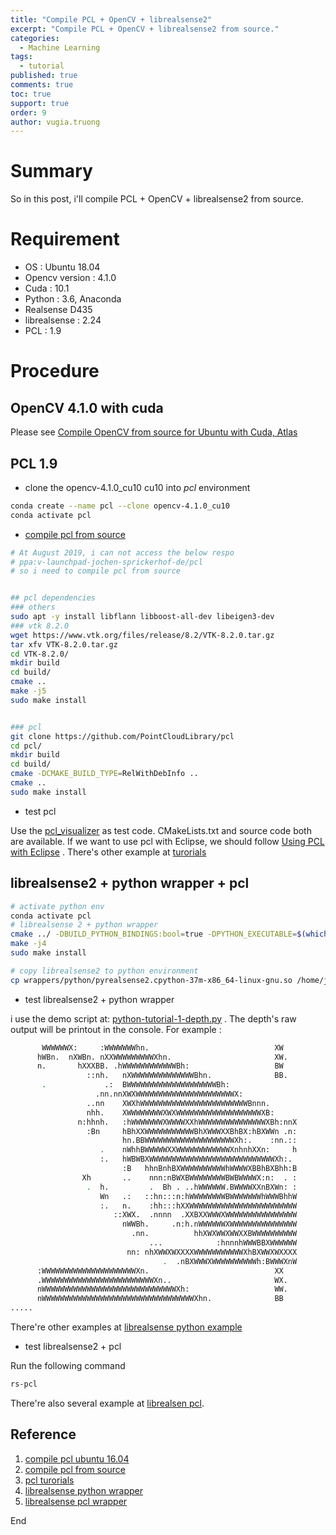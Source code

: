 ```yaml
---
title: "Compile PCL + OpenCV + librealsense2"
excerpt: "Compile PCL + OpenCV + librealsense2 from source."
categories:
  - Machine Learning
tags:
  - tutorial
published: true
comments: true
toc: true
support: true
order: 9
author: vugia.truong
---
```


# Summary

So in this post, i'll compile PCL + OpenCV + librealsense2 from source.

# Requirement

* OS : Ubuntu 18.04
* Opencv version : 4.1.0
* Cuda : 10.1
* Python : 3.6, Anaconda
* Realsense D435
* librealsense : 2.24
* PCL : 1.9

# Procedure

## OpenCV 4.1.0 with cuda

Please see [Compile OpenCV from source for Ubuntu with Cuda, Atlas](/vision/compile_opencv/)


## PCL 1.9

* clone the opencv-4.1.0_cu10 cu10 into *pcl* environment

```bash
conda create --name pcl --clone opencv-4.1.0_cu10
conda activate pcl
```

* [compile pcl from source](http://pointclouds.org/documentation/tutorials/compiling_pcl_posix.php)

```bash
# At August 2019, i can not access the below respo
# ppa:v-launchpad-jochen-sprickerhof-de/pcl
# so i need to compile pcl from source


## pcl dependencies
### others
sudo apt -y install libflann libboost-all-dev libeigen3-dev
### vtk 8.2.0
wget https://www.vtk.org/files/release/8.2/VTK-8.2.0.tar.gz
tar xfv VTK-8.2.0.tar.gz 
cd VTK-8.2.0/
mkdir build
cd build/
cmake ..
make -j5
sudo make install


### pcl
git clone https://github.com/PointCloudLibrary/pcl
cd pcl/
mkdir build
cd build/
cmake -DCMAKE_BUILD_TYPE=RelWithDebInfo ..
cmake ..
sudo make install

```

* test pcl 

Use the [pcl_visualizer](http://www.pointclouds.org/documentation/tutorials/pcl_visualizer.php) as test code. CMakeLists.txt and source code both are available. 
If we want to use pcl with Eclipse, we should follow [Using PCL with Eclipse](http://www.pointclouds.org/documentation/tutorials/using_pcl_with_eclipse.php#using-pcl-with-eclipse) . There's other example at [turorials](http://www.pointclouds.org/documentation/tutorials/)


##  librealsense2 + python wrapper + pcl 


```bash
# activate python env
conda activate pcl
# librealsense 2 + python wrapper
cmake ../ -DBUILD_PYTHON_BINDINGS:bool=true -DPYTHON_EXECUTABLE=$(which python) -DBUILD_PCL_EXAMPLES=true
make -j4
sudo make install

# copy librealsense2 to python environment
cp wrappers/python/pyrealsense2.cpython-37m-x86_64-linux-gnu.so /home/jil/opt/miniconda2/envs/pcl/lib/python3.7/site-packages/pyrealsense2.so 

```

* test librealsense2 + python wrapper 
  
  
i use the demo script at: [python-tutorial-1-depth.py](https://github.com/IntelRealSense/librealsense/blob/master/wrappers/python/examples/python-tutorial-1-depth.py) . The depth's raw output will be printout in the console. For example :

```bash
       WWWWWWX:     :WWWWWWWhn.                            XW   
      hWBn.  nXWBn. nXXWWWWWWWWWXhn.                       XW.  
      n.       hXXXBB. .hWWWWWWWWWWWWBh:                   BW   
                 ::nh.   nXWWWWWWWWWWWWWWBhn.              BB.  
       .             .:  BWWWWWWWWWWWWWWWWWWWWBh:               
                   .nn.nnXWXWWWWWWWWWWWWWWWWWWWWWWX:            
                 ..nn    XWXhWWWWWWWWWWWWWWWWWWWWWWWWBnnn.      
                 nhh.    XWWWWWWWWXWXWWWWWWWWWWWWWWWWWWWXB:     
               n:hhnh.   :hWWWWWWWXWWWWXXhWWWWWWWWWWWWWWWXBh:nnX
                 :Bn     hBhXXWWWWWWWWWWWBhXWWWXXBhBX:hBXWWn .n:
                         hn.BBWWWWWWWWWWWWWWWWWWWWXh:.    :nn.::
                    .    nWhhBWWWWWXXWWWWWWWWWWWWXnhnhXXn:     h
                    :.   hWBWBXWWWWWWWWWWWWWWWWWWWWWWWWWWWWXh:. 
                         :B   hhnBnhBXWWWWWWWWWWhWWWWXBBhBXBhh:B
                Xh       ..    nnn:nBWXBWWWWWWWWBWBWWWWX:n:  . :
                 .  h.         .  Bh . ..hWWWWWW.BWWWWXXnBXWn: :
                    Wn   .:   ::hn:::n:hWWWWWWWWBWWWWWWWhWWWBhhW
                    :.   n.    :hh:::hXXWWWWWWWWWWWWWWWWWWWWWWWW
                       ::XWX.  .nnnn  .XXBXXWWWXWWWWWWWWWWWWWWWW
                         nWWBh.     .n:h.nWWWWWWXWWWWWWWWWWWWWWW
                           .nn.          hhXWXWWXWWXXBWWWWWWWWWW
                               ...            :hnnnhWWWBBXWWWWWW
                          nn: nhXWWXWXXXXWWWWWWWWWWWXhBXWWXWXXXX
                                  .  .nBXWWWXWWWWWWWWWWh:BWWWXnW
      :WWWWWWWWWWWWWWWWWWWWWXn.                            XX   
      .WWWWWWWWWWWWWWWWWWWWWWWWWXn..                       WX.  
      nWWWWWWWWWWWWWWWWWWWWWWWWWWWWWWXh:                   WW.  
      nWWWWWWWWWWWWWWWWWWWWWWWWWWWWWWWWWWXhn.              BB   
.....

```

There're other examples at [librealsense python example](https://github.com/IntelRealSense/librealsense/tree/master/wrappers/python/examples)


* test librealsense2 + pcl

Run the following command

```bash
rs-pcl
```

There're also several example at [librealsen pcl](https://github.com/IntelRealSense/librealsense/tree/master/wrappers/pcl). 


## Reference

1. [compile pcl ubuntu 16.04](https://askubuntu.com/questions/916260/how-to-install-point-cloud-library-v1-8-pcl-1-8-0-on-ubuntu-16-04-2-lts-for)
2. [compile pcl from source](http://pointclouds.org/documentation/tutorials/compiling_pcl_posix.php)
3. [pcl turorials](http://www.pointclouds.org/documentation/tutorials/)
4. [librealsense python wrapper ](https://github.com/IntelRealSense/librealsense/tree/master/wrappers/python/examples)
5. [librealsense pcl wrapper ](https://github.com/IntelRealSense/librealsense/tree/master/wrappers/pcl)

End
